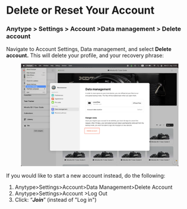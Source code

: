 # Delete or Reset Your Account

### Anytype > Settings > Account >Data management > Delete account

Navigate to Account Settings, Data management, and select **Delete account.** This will delete your profile, and your recovery phrase:

<figure><img src="../.gitbook/assets/Screenshot 2023-08-21 at 13.33.28.png" alt=""><figcaption></figcaption></figure>

If you would like to start a new account instead, do the following:

1. Anytype>Settings>Account>Data Management>Delete Account
2. Anytype>Settings>Account >Log Out
3. Click: “_**Join**_” (instead of "Log in")
